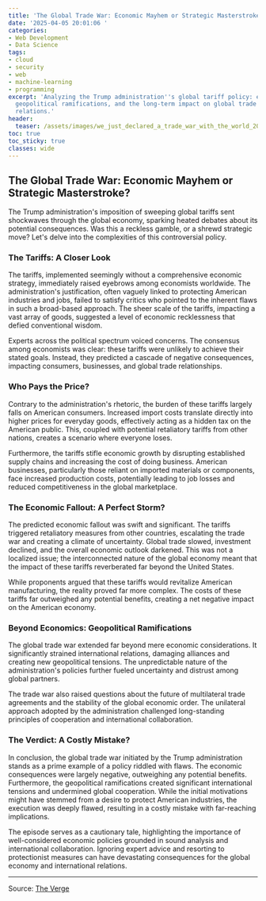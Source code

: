 ```yaml
---
title: 'The Global Trade War: Economic Mayhem or Strategic Masterstroke?'
date: '2025-04-05 20:01:06 '
categories:
- Web Development
- Data Science
tags:
- cloud
- security
- web
- machine-learning
- programming
excerpt: 'Analyzing the Trump administration''s global tariff policy: economic consequences,
  geopolitical ramifications, and the long-term impact on global trade and international
  relations.'
header:
  teaser: /assets/images/we_just_declared_a_trade_war_with_the_world_20250405200102.jpg
toc: true
toc_sticky: true
classes: wide
---
```


## The Global Trade War: Economic Mayhem or Strategic Masterstroke?

The Trump administration's imposition of sweeping global tariffs sent shockwaves through the global economy, sparking heated debates about its potential consequences.  Was this a reckless gamble, or a shrewd strategic move? Let's delve into the complexities of this controversial policy.

### The Tariffs: A Closer Look

The tariffs, implemented seemingly without a comprehensive economic strategy, immediately raised eyebrows among economists worldwide.  The administration's justification, often vaguely linked to protecting American industries and jobs, failed to satisfy critics who pointed to the inherent flaws in such a broad-based approach.  The sheer scale of the tariffs, impacting a vast array of goods, suggested a level of economic recklessness that defied conventional wisdom.

Experts across the political spectrum voiced concerns.  The consensus among economists was clear: these tariffs were unlikely to achieve their stated goals.  Instead, they predicted a cascade of negative consequences, impacting consumers, businesses, and global trade relationships.

### Who Pays the Price?

Contrary to the administration's rhetoric, the burden of these tariffs largely falls on American consumers.  Increased import costs translate directly into higher prices for everyday goods, effectively acting as a hidden tax on the American public.  This, coupled with potential retaliatory tariffs from other nations, creates a scenario where everyone loses.

Furthermore, the tariffs stifle economic growth by disrupting established supply chains and increasing the cost of doing business.  American businesses, particularly those reliant on imported materials or components, face increased production costs, potentially leading to job losses and reduced competitiveness in the global marketplace.

### The Economic Fallout: A Perfect Storm?

The predicted economic fallout was swift and significant.  The tariffs triggered retaliatory measures from other countries, escalating the trade war and creating a climate of uncertainty.  Global trade slowed, investment declined, and the overall economic outlook darkened.  This was not a localized issue; the interconnected nature of the global economy meant that the impact of these tariffs reverberated far beyond the United States.

While proponents argued that these tariffs would revitalize American manufacturing, the reality proved far more complex.  The costs of these tariffs far outweighed any potential benefits, creating a net negative impact on the American economy.

### Beyond Economics: Geopolitical Ramifications

The global trade war extended far beyond mere economic considerations.  It significantly strained international relations, damaging alliances and creating new geopolitical tensions.  The unpredictable nature of the administration's policies further fueled uncertainty and distrust among global partners.

The trade war also raised questions about the future of multilateral trade agreements and the stability of the global economic order.  The unilateral approach adopted by the administration challenged long-standing principles of cooperation and international collaboration.

### The Verdict: A Costly Mistake?

In conclusion, the global trade war initiated by the Trump administration stands as a prime example of a policy riddled with flaws.  The economic consequences were largely negative, outweighing any potential benefits.  Furthermore, the geopolitical ramifications created significant international tensions and undermined global cooperation.  While the initial motivations might have stemmed from a desire to protect American industries, the execution was deeply flawed, resulting in a costly mistake with far-reaching implications.

The episode serves as a cautionary tale, highlighting the importance of well-considered economic policies grounded in sound analysis and international collaboration.  Ignoring expert advice and resorting to protectionist measures can have devastating consequences for the global economy and international relations.

---

Source: [The Verge](https://www.theverge.com/business/643970/trade-war-consequences-crazy)